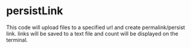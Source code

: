 # persistLink
This code will upload files to a specified url and create permalink/persist link. links will be saved to a text file and count will be displayed on the terminal.
